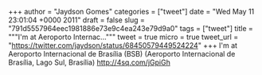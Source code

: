 
+++
author = "Jaydson Gomes"
categories = ["tweet"]
date = "Wed May 11 23:01:04 +0000 2011"
draft = false
slug = "791d5557964eec1981886e73e9c4ea243e79d9a0"
tags = ["tweet"]
title = """I'm at Aeroporto Internac..."""
tweet = true
micro = true
tweet_url = "https://twitter.com/jaydson/status/68450579449524224"
+++
I'm at Aeroporto Internacional de Brasília (BSB) (Aeroporto Internacional de Brasília, Lago Sul, Brasília) http://4sq.com/jGpiGh
